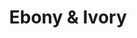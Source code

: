 ---
pid: CH546
title: Ebony & Ivory
location_transcription: Love Park
zipcode: '19146'
outside_phl: 
neighborhood: Graduate Hospital,Naval Square,Southwest Center City
age: '64'
age_range: 60-69
instagram: 
image_file_name: CH_546.jpg
proposal_transcription: |-
  Anything to unite Phila.
  Ebony & Ivory to show how united we should be. A great symbol would be a constant reminder.
topic: Philadelphia,Unity
topic_summary: 0, 0
type: Other No Form
keywords_other: 
credit: Deby Reese
image_labels: 
twitter: 
facebook: 
permalink: "/monuments/ch546/"
layout: item-page
---